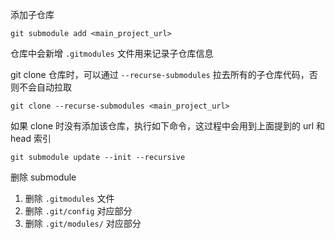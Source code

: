 添加子仓库
```shell
git submodule add <main_project_url>
```

仓库中会新增 `.gitmodules` 文件用来记录子仓库信息

git clone 仓库时，可以通过 `--recurse-submodules` 拉去所有的子仓库代码，否则不会自动拉取
```shell
git clone --recurse-submodules <main_project_url>
```

如果 clone 时没有添加该仓库，执行如下命令，这过程中会用到上面提到的 url 和 head 索引
```shell
git submodule update --init --recursive
```

删除 submodule
1. 删除 `.gitmodules` 文件
2. 删除 `.git/config` 对应部分
3. 删除 `.git/modules/` 对应部分